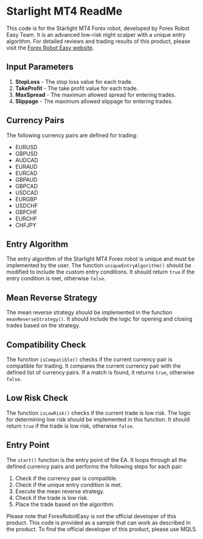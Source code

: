 # Starlight MT4 ReadMe

This code is for the Starlight MT4 Forex robot, developed by Forex Robot Easy Team. It is an advanced low-risk night scalper with a unique entry algorithm. For detailed reviews and trading results of this product, please visit the [Forex Robot Easy website](https://forexroboteasy.com/forex-robot-review/review-starlight-mt4-advanced-low-risk-night-scalper-with-unique-entry-algorithm/).

## Input Parameters

1. **StopLoss** - The stop loss value for each trade.
2. **TakeProfit** - The take profit value for each trade.
3. **MaxSpread** - The maximum allowed spread for entering trades.
4. **Slippage** - The maximum allowed slippage for entering trades.

## Currency Pairs

The following currency pairs are defined for trading:

- EURUSD
- GBPUSD
- AUDCAD
- EURAUD
- EURCAD
- GBPAUD
- GBPCAD
- USDCAD
- EURGBP
- USDCHF
- GBPCHF
- EURCHF
- CHFJPY

## Entry Algorithm

The entry algorithm of the Starlight MT4 Forex robot is unique and must be implemented by the user. The function `uniqueEntryAlgorithm()` should be modified to include the custom entry conditions. It should return `true` if the entry condition is met, otherwise `false`.

## Mean Reverse Strategy

The mean reverse strategy should be implemented in the function `meanReverseStrategy()`. It should include the logic for opening and closing trades based on the strategy.

## Compatibility Check

The function `isCompatible()` checks if the current currency pair is compatible for trading. It compares the current currency pair with the defined list of currency pairs. If a match is found, it returns `true`, otherwise `false`.

## Low Risk Check

The function `isLowRisk()` checks if the current trade is low risk. The logic for determining low risk should be implemented in this function. It should return `true` if the trade is low risk, otherwise `false`.

## Entry Point

The `start()` function is the entry point of the EA. It loops through all the defined currency pairs and performs the following steps for each pair:

1. Check if the currency pair is compatible.
2. Check if the unique entry condition is met.
3. Execute the mean reverse strategy.
4. Check if the trade is low risk.
5. Place the trade based on the algorithm.

Please note that ForexRobotEasy is not the official developer of this product. This code is provided as a sample that can work as described in the product. To find the official developer of this product, please use MQL5.
